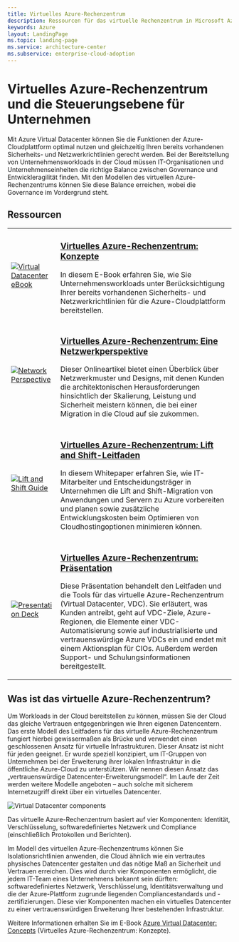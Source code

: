 ```yaml
---
title: Virtuelles Azure-Rechenzentrum
description: Ressourcen für das virtuelle Rechenzentrum in Microsoft Azure
keywords: Azure
layout: LandingPage
ms.topic: landing-page
ms.service: architecture-center
ms.subservice: enterprise-cloud-adoption
---
```


# <a name="azure-virtual-datacenter-and-the-enterprise-control-plane"></a>Virtuelles Azure-Rechenzentrum und die Steuerungsebene für Unternehmen

Mit Azure Virtual Datacenter können Sie die Funktionen der Azure-Cloudplattform optimal nutzen und gleichzeitig Ihren bereits vorhandenen Sicherheits- und Netzwerkrichtlinien gerecht werden. Bei der Bereitstellung von Unternehmensworkloads in der Cloud müssen IT-Organisationen und Unternehmenseinheiten die richtige Balance zwischen Governance und Entwickleragilität finden. Mit den Modellen des virtuellen Azure-Rechenzentrums können Sie diese Balance erreichen, wobei die Governance im Vordergrund steht.
 
## <a name="resources"></a>Ressourcen
<table>
<tr>
    <td style="width: 64px; vertical-align: middle;"><a href="https://aka.ms/VDC/Concepts"><img src="../_images/virtual-datacenter.svg" alt="Virtual Datacenter eBook" /></a></td>
    <td>
        <h3><a href="https://aka.ms/VDC/Concepts">Virtuelles Azure-Rechenzentrum: Konzepte</a></h3>
        <p>In diesem E-Book erfahren Sie, wie Sie Unternehmensworkloads unter Berücksichtigung Ihrer bereits vorhandenen Sicherheits- und Netzwerkrichtlinien für die Azure-Cloudplattform bereitstellen.</p>
    </td>
</tr>
<tr>
    <td style="width: 64px; vertical-align: middle;"><a href="/azure/networking/networking-virtual-datacenter"><img src="./images/vdc-network.png" alt="Network Perspective" /></a></td>
    <td>
        <h3><a href="networking-virtual-datacenter.md">Virtuelles Azure-Rechenzentrum: Eine Netzwerkperspektive</a></h3>
        <p>Dieser Onlineartikel bietet einen Überblick über Netzwerkmuster und Designs, mit denen Kunden die architektonischen Herausforderungen hinsichtlich der Skalierung, Leistung und Sicherheit meistern können, die bei einer Migration in die Cloud auf sie zukommen.</p>
    </td>
</tr>
<tr>
    <td style="width: 64px; vertical-align: middle;"><a href="https://aka.ms/VDC/Lift"><img src="./images/vdc-lift-and-shift.png" alt="Lift and Shift Guide" /></a></td>
    <td>
        <h3><a href="https://aka.ms/VDC/Lift">Virtuelles Azure-Rechenzentrum: Lift and Shift-Leitfaden </a></h3>
        <p>In diesem Whitepaper erfahren Sie, wie IT-Mitarbeiter und Entscheidungsträger in Unternehmen die Lift and Shift-Migration von Anwendungen und Servern zu Azure vorbereiten und planen sowie zusätzliche Entwicklungskosten beim Optimieren von Cloudhostingoptionen minimieren können.</p>
    </td>
</tr>
<tr>
    <td style="width: 64px; vertical-align: middle;"><a href="https://aka.ms/VDC/Deck"><img src="./images/vdc-deck.png" alt="Presentation Deck" /></a></td>
    <td>
        <h3><a href="https://aka.ms/VDC/Deck">Virtuelles Azure-Rechenzentrum: Präsentation </a></h3>
        <p>Diese Präsentation behandelt den Leitfaden und die Tools für das virtuelle Azure-Rechenzentrum (Virtual Datacenter, VDC). Sie erläutert, was Kunden antreibt, geht auf VDC-Ziele, Azure-Regionen, die Elemente einer VDC-Automatisierung sowie auf industrialisierte und vertrauenswürdige Azure VDCs ein und endet mit einem Aktionsplan für CIOs. Außerdem werden Support- und Schulungsinformationen bereitgestellt.</p>
    </td>
</tr>
</table>

## <a name="what-is-the-azure-virtual-datacenter"></a>Was ist das virtuelle Azure-Rechenzentrum?

Um Workloads in der Cloud bereitstellen zu können, müssen Sie der Cloud das gleiche Vertrauen entgegenbringen wie Ihren eigenen Datencentern. Das erste Modell des Leitfadens für das virtuelle Azure-Rechenzentrum fungiert hierbei gewissermaßen als Brücke und verwendet einen geschlossenen Ansatz für virtuelle Infrastrukturen. Dieser Ansatz ist nicht für jeden geeignet. Er wurde speziell konzipiert, um IT-Gruppen von Unternehmen bei der Erweiterung ihrer lokalen Infrastruktur in die öffentliche Azure-Cloud zu unterstützen. Wir nennen diesen Ansatz das „vertrauenswürdige Datencenter-Erweiterungsmodell“. Im Laufe der Zeit werden weitere Modelle angeboten – auch solche mit sicherem Internetzugriff direkt über ein virtuelles Datencenter.

<img src="./images/vdc-components.svg" alt="Virtual Datacenter components" style="max-width:700px;"/>

Das virtuelle Azure-Rechenzentrum basiert auf vier Komponenten: Identität, Verschlüsselung, softwaredefiniertes Netzwerk und Compliance (einschließlich Protokollen und Berichten).

Im Modell des virtuellen Azure-Rechenzentrums können Sie Isolationsrichtlinien anwenden, die Cloud ähnlich wie ein vertrautes physisches Datencenter gestalten und das nötige Maß an Sicherheit und Vertrauen erreichen. Dies wird durch vier Komponenten ermöglicht, die jedem IT-Team eines Unternehmens bekannt sein dürften: softwaredefiniertes Netzwerk, Verschlüsselung, Identitätsverwaltung und die der Azure-Plattform zugrunde liegenden Compliancestandards und -zertifizierungen. Diese vier Komponenten machen ein virtuelles Datencenter zu einer vertrauenswürdigen Erweiterung Ihrer bestehenden Infrastruktur.


Weitere Informationen erhalten Sie im E-Book <a href="https://aka.ms/VDC/eBook">Azure Virtual Datacenter: Concepts</a> (Virtuelles Azure-Rechenzentrum: Konzepte).
